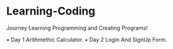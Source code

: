 # Learning-Coding

Journey Learning Programming and Creating Programs!

• Day 1 Arithmethic Calculator.
• Day 2 Login And SignUp Form.
